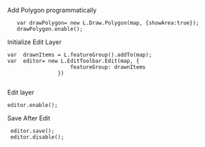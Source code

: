 Add Polygon programmatically

```
   var drawPolygon= new L.Draw.Polygon(map, {showArea:true});
   drawPolygon.enable();
```


Initialize Edit Layer

```
var  drawnItems = L.featureGroup().addTo(map);
var  editor= new L.EditToolbar.Edit(map, {
					featureGroup: drawnItems
				})
        
```

Edit layer
```
editor.enable();
```

Save After Edit
```
 editor.save();
 editor.disable();  
```
